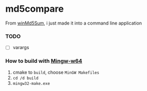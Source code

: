 md5compare
==========
From [winMd5Sum](https://github.com/nullriver/winMd5Sum), i just made it into a command line application

### TODO
- [ ] varargs

### How to build with [Mingw-w64](https://sourceforge.net/projects/mingw-w64/files/Toolchains%20targetting%20Win64/Personal%20Builds/mingw-builds/)
1. cmake to `build`, choose `MinGW Makefiles`
2. `cd /d build`
3. `mingw32-make.exe`
